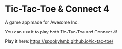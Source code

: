 # Tic-Tac-Toe & Connect 4

A game app made for Awesome Inc.

You can use it to play both Tic-Tac-Toe and Connect 4!

Play it here: https://spookylamb.github.io/tic-tac-toe/ 
